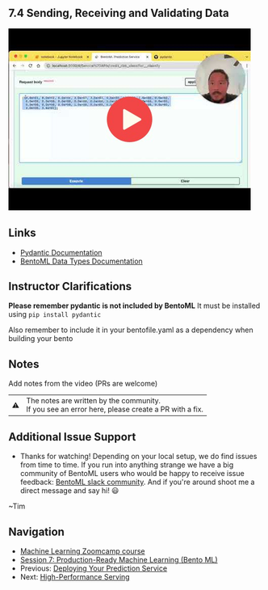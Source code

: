 
## 7.4 Sending, Receiving and Validating Data

<a href="https://www.youtube.com/watch?v=zNYtXde0BCA&list=PL3MmuxUbc_hIhxl5Ji8t4O6lPAOpHaCLR"><img src="images/thumbnail-7-04.jpg"></a>
 
## Links
* [Pydantic Documentation](https://pydantic-docs.helpmanual.io/usage/models/)
* [BentoML Data Types Documentation](https://docs.bentoml.org/en/latest/reference/api_io_descriptors.html)

## Instructor Clarifications
**Please remember pydantic is not included by BentoML**
It must be installed using ```pip install pydantic```

Also remember to include it in your bentofile.yaml as a dependency when building your bento

## Notes

Add notes from the video (PRs are welcome)


<table>
   <tr>
      <td>⚠️</td>
      <td>
         The notes are written by the community. <br>
         If you see an error here, please create a PR with a fix.
      </td>
   </tr>
</table>

## Additional Issue Support
* Thanks for watching! Depending on your local setup, we do find issues from time to time. If you run into anything strange
we have a big community of BentoML users who would be happy to receive issue feedback: 
[BentoML slack community](https://l.bentoml.com/join-slack-mlzoomcamp). And if you're around shoot me a direct
message and say hi! 😃 

~Tim

## Navigation

* [Machine Learning Zoomcamp course](../)
* [Session 7: Production-Ready Machine Learning (Bento ML)](./)
* Previous: [Deploying Your Prediction Service](03-deploy-bento-service.md)
* Next: [High-Performance Serving](05-high-performance.md)